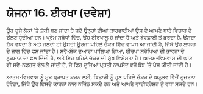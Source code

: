 # ਯੋਜਨਾ 16. ਈਰਖਾ (ਦਵੇਸ਼ਾ)

ਉਹ ਦੂਜੇ ਲੋਕਾਂ 'ਤੇ ਸ਼ੱਕੀ ਬਣ ਜਾਂਦਾ ਹੈ ਜਦੋਂ ਉਨ੍ਹਾਂ ਦੀਆਂ ਕਾਰਵਾਈਆਂ ਉਸ ਦੇ ਆਪਣੇ ਬਾਰੇ ਵਿਚਾਰ ਦੇ ਉਲਟ ਹੁੰਦੀਆਂ ਹਨ। ਪ੍ਰੇਮ ਸਬੰਧਾਂ ਵਿੱਚ, ਉਹ ਈਰਖਾਲੂ ਹੋ ਜਾਂਦਾ ਹੈ ਅਤੇ ਬੇਵਫ਼ਾਈ ਤੋਂ ਡਰਦਾ ਹੈ. ਉਸਦਾ ਸ਼ੱਕ ਵਧਦਾ ਹੈ ਅਤੇ ਜਲਦੀ ਹੀ ਉਸਦੀ ਊਰਜਾ ਪਹਿਲੇ ਚੱਕਰ ਵਿੱਚ ਵਾਪਸ ਆ ਜਾਂਦੀ ਹੈ, ਜਿੱਥੇ ਉਹ ਲਾਲਚ ਦੇ ਜਾਲ ਵਿੱਚ ਫਸ ਜਾਂਦਾ ਹੈ। ਸਵੈ-ਸ਼ੱਕ ਦੁਆਰਾ ਪਾਲਿਆ ਗਿਆ, ਈਰਖਾ ਸੁਰੱਖਿਆ ਦੀ ਭਾਵਨਾ ਦੇ ਨੁਕਸਾਨ ਦਾ ਫਲ ਦਿੰਦੀ ਹੈ, ਅਤੇ ਇਹ ਪਹਿਲੇ ਚੱਕਰ ਦੀ ਮੁੱਖ ਵਿਸ਼ੇਸ਼ਤਾ ਹੈ। ਆਤਮ-ਵਿਸ਼ਵਾਸ ਦੀ ਘਾਟ ਵੀ ਸਵੈ-ਨਫ਼ਰਤ ਵੱਲ ਲੈ ਜਾਂਦੀ ਹੈ, ਜੋ ਫਿਰ ਦੂਜਿਆਂ ਪ੍ਰਤੀ ਨਾਪਸੰਦ ਵਜੋਂ ਬੋਝ 'ਤੇ ਪੇਸ਼ ਕੀਤੀ ਜਾਂਦੀ ਹੈ।

ਆਤਮ-ਵਿਸ਼ਵਾਸ ਨੂੰ ਮੁੜ ਪ੍ਰਾਪਤ ਕਰਨ ਲਈ, ਖਿਡਾਰੀ ਨੂੰ ਹੁਣ ਪਹਿਲੇ ਚੱਕਰ ਦੇ ਅਨੁਭਵ ਵਿੱਚੋਂ ਗੁਜ਼ਰਨਾ ਹੋਵੇਗਾ, ਜਿੱਥੇ ਉਹ ਇਸਦੇ ਕਾਰਨਾਂ ਨਾਲ ਨਜਿੱਠ ਸਕਦੇ ਹਨ ਅਤੇ ਆਪਣੇ ਵਾਈਬ੍ਰੇਸ਼ਨ ਨੂੰ ਵਧਾ ਸਕਦੇ ਹਨ।
